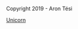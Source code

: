 Copyright 2019 - Aron Tési

[Unicorn](http://validator.w3.org/unicorn/check?ucn_uri=referer&amp;ucn_task=conformance)
